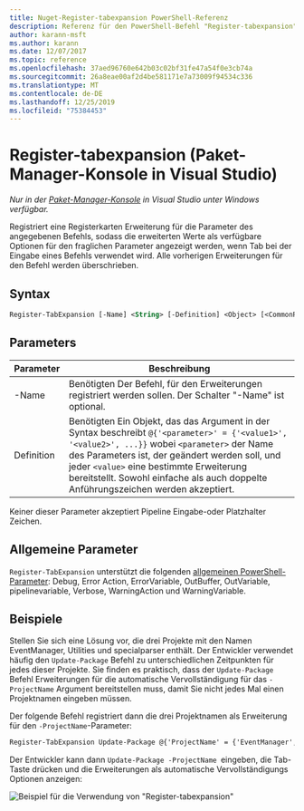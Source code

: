 ```yaml
---
title: Nuget-Register-tabexpansion PowerShell-Referenz
description: Referenz für den PowerShell-Befehl "Register-tabexpansion" in der nuget-Paket-Manager-Konsole in Visual Studio.
author: karann-msft
ms.author: karann
ms.date: 12/07/2017
ms.topic: reference
ms.openlocfilehash: 37aed96760e642b03c02bf31fe47a54f0e3cb74a
ms.sourcegitcommit: 26a8eae00af2d4be581171e7a73009f94534c336
ms.translationtype: MT
ms.contentlocale: de-DE
ms.lasthandoff: 12/25/2019
ms.locfileid: "75384453"
---
```

# <a name="register-tabexpansion-package-manager-console-in-visual-studio"></a>Register-tabexpansion (Paket-Manager-Konsole in Visual Studio)

*Nur in der [Paket-Manager-Konsole](../../consume-packages/install-use-packages-powershell.md) in Visual Studio unter Windows verfügbar.*

Registriert eine Registerkarten Erweiterung für die Parameter des angegebenen Befehls, sodass die erweiterten Werte als verfügbare Optionen für den fraglichen Parameter angezeigt werden, wenn Tab bei der Eingabe eines Befehls verwendet wird. Alle vorherigen Erweiterungen für den Befehl werden überschrieben.

## <a name="syntax"></a>Syntax

```ps
Register-TabExpansion [-Name] <String> [-Definition] <Object> [<CommonParameters>]
```

## <a name="parameters"></a>Parameters

| Parameter | Beschreibung |
| --- | --- |
| -Name | Benötigten Der Befehl, für den Erweiterungen registriert werden sollen. Der Schalter "-Name" ist optional. |
| Definition | Benötigten Ein Objekt, das das Argument in der Syntax beschreibt `@{'<parameter>' = {'<value1>', '<value2>', ...}}` wobei `<parameter>` der Name des Parameters ist, der geändert werden soll, und jeder `<value>` eine bestimmte Erweiterung bereitstellt. Sowohl einfache als auch doppelte Anführungszeichen werden akzeptiert. |

Keiner dieser Parameter akzeptiert Pipeline Eingabe-oder Platzhalter Zeichen.

## <a name="common-parameters"></a>Allgemeine Parameter

`Register-TabExpansion` unterstützt die folgenden [allgemeinen PowerShell-Parameter](https://go.microsoft.com/fwlink/?LinkID=113216): Debug, Error Action, ErrorVariable, OutBuffer, OutVariable, pipelinevariable, Verbose, WarningAction und WarningVariable.

## <a name="examples"></a>Beispiele

Stellen Sie sich eine Lösung vor, die drei Projekte mit den Namen EventManager, Utilities und specialparser enthält. Der Entwickler verwendet häufig den `Update-Package` Befehl zu unterschiedlichen Zeitpunkten für jedes dieser Projekte. Sie finden es praktisch, dass der `Update-Package` Befehl Erweiterungen für die automatische Vervollständigung für das `-ProjectName` Argument bereitstellen muss, damit Sie nicht jedes Mal einen Projektnamen eingeben müssen. 

Der folgende Befehl registriert dann die drei Projektnamen als Erweiterung für den `-ProjectName`-Parameter:

```ps
Register-TabExpansion Update-Package @{'ProjectName' = {'EventManager', 'Utilities', 'SpecialParser'}}    
```

Der Entwickler kann dann `Update-Package -ProjectName `eingeben, die Tab-Taste drücken und die Erweiterungen als automatische Vervollständigungs Optionen anzeigen:

![Beispiel für die Verwendung von "Register-tabexpansion"](media/Register-TabExpansion-Example.png)
